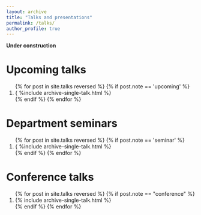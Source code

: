```yaml
---
layout: archive
title: "Talks and presentations"
permalink: /talks/
author_profile: true
---
```


<b> Under construction </b>

Upcoming talks
======

<ol>{% for post in site.talks reversed %}
  {% if post.note == 'upcoming' %}
    <li>{ %include archive-single-talk.html %}</li>
  {% endif %}
{% endfor %} </ol>

Department seminars
======

<ol>{% for post in site.talks reversed %}
  {% if post.note == 'seminar' %}
    <li> { %include archive-single-talk.html %}</li>
  {% endif %}
{% endfor %} </ol>


Conference talks
======

<ol reversed> {% for post in site.talks reversed %}
  {% if post.note == "conference" %}
    <li>{% include archive-single-talk.html %}</li>
  {% endif %}
{% endfor %}</ol>

